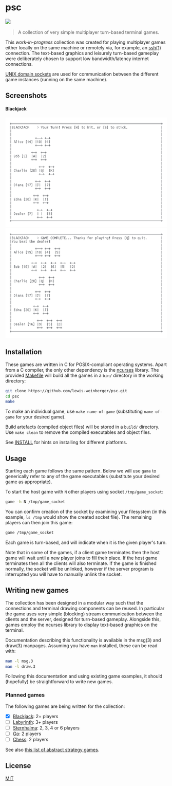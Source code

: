 # psc

![](https://github.com/lewis-weinberger/psc/workflows/build/badge.svg)

> A collection of very simple multiplayer turn-based terminal games. 

This *work-in-progress* collection was created for playing multiplayer games either locally on the same machine or remotely via, for example, an [ssh(1)](https://man.openbsd.org/ssh) connection. The text-based graphics and leisurely turn-based gameplay were deliberately chosen to support low bandwidth/latency internet connections.

[UNIX domain sockets](https://en.wikipedia.org/wiki/Unix_domain_socket) are used for communication between the different game instances (running on the same machine).

## Screenshots

#### Blackjack
![blackjack start](./img/blackjack.png)
![blackjack finish](./img/blackjack2.png)

## Installation

These games are written in C for POSIX-compliant operating systems. Apart from a C compiler, the only other dependency is the [ncurses](https://invisible-island.net/ncurses/#downloads) library. The provided [Makefile](./Makefile) will build all the games in a `bin/` directory in the working directory:

```sh
git clone https://github.com/lewis-weinberger/psc.git
cd psc
make
```

To make an individual game, use `make name-of-game` (substituting `name-of-game` for your desired game).

Build artefacts (compiled object files) will be stored in a `build/` directory. Use `make clean` to remove the compiled executables and object files.

See [INSTALL](./INSTALL.md) for hints on installing for different platforms.

## Usage

Starting each game follows the same pattern. Below we will use `game` to generically refer to any of the game executables (substitute your desired game as appropriate).

To start the host game with `N` other players using socket `/tmp/game_socket`:
```sh
game -h N /tmp/game_socket
```
You can confirm creation of the socket by examining your filesystem (in this example, `ls /tmp` would show the created socket file). The remaining players can then join this game:
```sh
game /tmp/game_socket
```

Each game is turn-based, and will indicate when it is the given player's turn. 

Note that in some of the games, if a client game terminates then the host game will wait until a new player joins to fill their place. If the host game terminates then all the clients will also terminate. If the game is finished normally, the socket will be unlinked, however if the server program is interrupted you will have to manually unlink the socket.

## Writing new games

The collection has been designed in a modular way such that the connections and terminal drawing components can be reused. In particular the game uses very simple (blocking) stream communication between the clients and the server, designed for turn-based gameplay. Alongside this, games employ the ncurses library to display text-based graphics on the terminal.

Documentation describing this functionality is available in the msg(3) and draw(3) manpages. Assuming you have `man` installed, these can be read with:

```sh
man -l msg.3
man -l draw.3
```

Following this documentation and using existing game examples, it should (hopefully) be straightforward to write new games.

### Planned games

The following games are being written for the collection:
- [x] [Blackjack](https://en.wikipedia.org/wiki/Blackjack): 2+ players
- [ ] [Labyrinth](https://en.wikipedia.org/wiki/Labyrinth_(paper-and-pencil_game)): 3+ players
- [ ] [Sternhalma](https://en.wikipedia.org/wiki/Chinese_checkers): 2, 3, 4 or 6 players
- [ ] [Go](https://en.wikipedia.org/wiki/Go_(game)): 2 players
- [ ] [Chess](https://en.wikipedia.org/wiki/Chess): 2 players

See also [this list of abstract strategy games](https://en.wikipedia.org/wiki/List_of_abstract_strategy_games).

## License

[MIT](./LICENSE)
